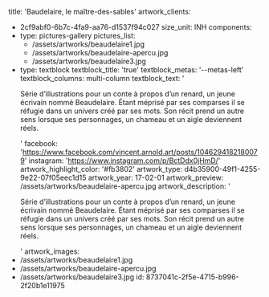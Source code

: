 title: 'Baudelaire, le maître-des-sables'
artwork_clients:
  - 2cf9abf0-6b7c-4fa9-aa76-d1537f94c027
size_unit: INH
components:
  -
    type: pictures-gallery
    pictures_list:
      - /assets/artworks/beaudelaire1.jpg
      - /assets/artworks/beaudelaire-apercu.jpg
      - /assets/artworks/beaudelaire3.jpg
  -
    type: textblock
    textblock_title: 'true'
    textblock_metas: '--metas-left'
    textblock_columns: multi-column
    textblock_text: '<p>Série d’illustrations pour un conte à propos d’un renard, un jeune écrivain nommé Beaudelaire. Étant méprisé par ses comparses il se réfugie dans un univers créé par ses mots. Son récit prend un autre sens lorsque ses personnages, un chameau et un aigle deviennent réels.</p>'
facebook: 'https://www.facebook.com/vincent.arnold.art/posts/1046294182180079'
instagram: 'https://www.instagram.com/p/BctDdx0jHmD/'
artwork_highlight_color: '#fb3802'
artwork_type: d4b35900-49f1-4255-9e22-07f05eec1d15
artwork_year: 17-02-01
artwork_preview: /assets/artworks/beaudelaire-apercu.jpg
artwork_description: '<p>Série d’illustrations pour un conte à propos d’un renard, un jeune écrivain nommé Beaudelaire. Étant méprisé par ses comparses il se réfugie dans un univers créé par ses mots. Son récit prend un autre sens lorsque ses personnages, un chameau et un aigle deviennent réels.</p>'
artwork_images:
  - /assets/artworks/beaudelaire1.jpg
  - /assets/artworks/beaudelaire-apercu.jpg
  - /assets/artworks/beaudelaire3.jpg
id: 8737041c-2f5e-4715-b996-2f20b1e11975
